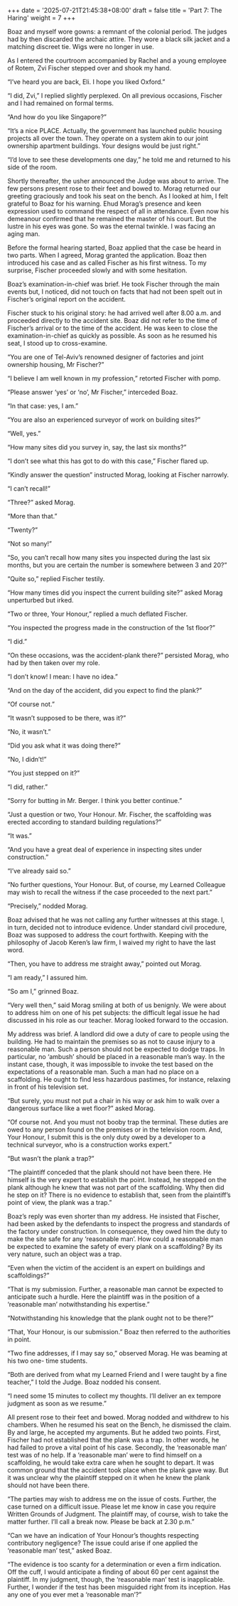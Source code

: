 +++
date = '2025-07-21T21:45:38+08:00'
draft = false
title = 'Part 7: The Haring'
weight = 7
+++

Boaz and myself wore gowns: a remnant of the colonial period. The judges had by then discarded the archaic attire. They wore a black silk jacket and a matching discreet tie. Wigs were no longer in use.

As I entered the courtroom accompanied by Rachel and a young employee of Rotem, Zvi Fischer stepped over and shook my hand.

“I’ve heard you are back, Eli. I hope you liked Oxford.”

“I did, Zvi,” I replied slightly perplexed. On all previous occasions, Fischer and I had remained on formal terms.

“And how do you like Singapore?”

“It’s a nice PLACE. Actually, the government has launched public housing projects all over the town. They operate on a system akin to our joint ownership apartment buildings. Your designs would be just right.”

“I’d love to see these developments one day,” he told me and returned to his side of the room.



Shortly thereafter, the usher announced the Judge was about to arrive. The few persons present rose to their feet and bowed to. Morag returned our greeting graciously and took his seat on the bench. As I looked at him, I felt grateful to Boaz for his warning. Ehud Morag’s presence and keen expression used to command the respect of all in attendance. Even now his demeanour confirmed that he remained the master of his court. But the lustre in his eyes was gone. So was the eternal twinkle. I was facing an aging man.

Before the formal hearing started, Boaz applied that the case be heard in two parts. When I agreed, Morag granted the application. Boaz then introduced his case and as called Fischer as his first witness. To my surprise, Fischer proceeded slowly and with some hesitation.

Boaz’s examination-in-chief was brief. He took Fischer through the main events but, I noticed, did not touch on facts that had not been spelt out in Fischer’s original report on the accident.

Fischer stuck to his original story: he had arrived well after 8.00 a.m. and proceeded directly to the accident site. Boaz did not refer to the time of Fischer’s arrival or to the time of the accident.  He was keen to close the examination-in-chief as quickly as possible. As soon as he resumed his seat, I stood up to cross-examine.

“You are one of Tel-Aviv’s renowned designer of factories and joint ownership housing, Mr Fischer?”

“I believe I am well known in my profession,” retorted Fischer with pomp.

“Please answer ‘yes’ or ‘no’, Mr Fischer,” interceded Boaz.

“In that case: yes, I am.”

“You are also an experienced surveyor of work on building sites?”

“Well, yes.”

“How many sites did you survey in, say, the last six months?”

“I don’t see what this has got to do with this case,” Fischer flared up.

“Kindly answer the question” instructed Morag, looking at Fischer narrowly.

“I can’t recall!”

“Three?” asked Morag.

“More than that.”

“Twenty?”

“Not so many!”

“So, you can’t recall how many sites you inspected during the last six months, but you are certain the number is somewhere between 3 and 20?”

“Quite so,” replied Fischer testily.

“How many times did you inspect the current building site?” asked Morag unperturbed but irked.

“Two or three, Your Honour,” replied a much deflated Fischer.

“You inspected the progress made in the construction of the 1st floor?”

“I did.”

“On these occasions, was the accident-plank there?” persisted Morag, who had by then taken over my role.

“I don’t know! I mean: I have no idea.”

“And on the day of the accident, did you expect to find the plank?”

“Of course not.”

“It wasn’t supposed to be there, was it?”

“No, it wasn’t.”

“Did you ask what it was doing there?”

“No, I didn’t!”

“You just stepped on it?”

“I did, rather.”

“Sorry for butting in Mr. Berger. I think you better continue.”

“Just a question or two, Your Honour. Mr. Fischer, the scaffolding was erected according to standard building regulations?”

“It was.”

“And you have a great deal of experience in inspecting sites under construction.”

“I’ve already said so.”

“No further questions, Your Honour. But, of course, my Learned Colleague may wish to recall the witness if the case proceeded to the next part.”

“Precisely,” nodded Morag.



Boaz advised that he was not calling any further witnesses at this stage. I, in turn, decided  not to introduce evidence. Under standard civil procedure, Boaz was supposed to address the court forthwith. Keeping with the philosophy of Jacob Keren’s law firm, I waived my right to have the last word.

“Then, you have to address me straight away,” pointed out Morag.

“I am ready,” I assured him.

“So am I,” grinned Boaz.

“Very well then,” said Morag smiling at both of us benignly. We were about to address him on one of his pet subjects: the difficult legal issue he had discussed in his role as our teacher. Morag looked forward to the occasion.



My address was brief. A landlord did owe a duty of care to people using the building. He had to maintain the premises so as not to cause injury to a reasonable man. Such a person should not be expected to dodge traps. In particular, no ‘ambush’ should be placed in a reasonable man’s way. In the instant case, though, it was impossible to invoke the test based on the expectations of a reasonable man. Such a man had no place on a scaffolding. He ought to find less hazardous pastimes, for instance, relaxing in front of his television set.

“But surely, you must not put a chair in his way or ask him to walk over a dangerous surface like a wet floor?” asked Morag.

“Of course not. And you must not booby trap the terminal. These duties are owed to any person found on the premises or in the television room. And, Your Honour, I submit this is the only duty owed by a developer to a technical surveyor, who is a construction works expert.”

“But wasn’t the plank a trap?”

“The plaintiff conceded that the plank should not have been there. He himself is the very expert to establish the point. Instead, he stepped on the plank although he knew that was not part of the scaffolding. Why then did he step on it? There is no evidence to establish that, seen from the plaintiff’s point of view, the plank was a trap.”

Boaz’s reply was even shorter than my address. He insisted that Fischer, had been asked by the defendants to inspect the progress and standards of the factory under construction. In consequence, they owed him the duty to make the site safe for any ‘reasonable man’. How could a reasonable man be expected to examine the safety of every plank on a scaffolding? By its very nature, such an object was a trap.

“Even when the victim of the accident  is an expert on buildings and scaffoldings?”

“That is my submission. Further, a reasonable man cannot be expected to anticipate  such a hurdle. Here the plaintiff was in the position of a ‘reasonable man’ notwithstanding his expertise.”

“Notwithstanding his knowledge that the plank ought not to be there?”

“That, Your Honour, is our submission.” Boaz then referred to the authorities in point.

“Two fine addresses, if I may say so,” observed Morag. He was beaming at his two one- time students.

“Both are derived from what my Learned Friend and I were taught by a fine teacher,” I told the Judge. Boaz nodded his consent.

“I need some 15 minutes to collect my thoughts. I’ll deliver an ex tempore judgment as soon as we resume.”



All present rose to their feet and bowed. Morag nodded and withdrew to his chambers. When he resumed his seat on the Bench, he dismissed the claim. By and large, he accepted my arguments. But he added two points. First, Fischer had not established that the plank was a trap. In other words, he had failed to prove a vital point of his case. Secondly, the ‘reasonable man’ test was of no help. If a ‘reasonable man’ were to find himself on a scaffolding, he would take extra care when he sought to depart. It was common ground that the accident took place when the plank gave way. But it was unclear why the plaintiff stepped on it when he knew the plank should not have been there.



“The parties may wish to address me on the issue of costs. Further, the case turned on a difficult issue. Please let me know in case you require Written Grounds of Judgment. The plaintiff may, of course, wish to take the matter further. I’ll call a break now. Please be back at 2.30 p.m.”

“Can we have an indication of Your Honour’s thoughts respecting contributory negligence? The issue could arise if one applied the ‘reasonable man’ test,” asked Boaz.

“The evidence is too scanty for a determination or even a firm indication. Off the cuff, I would anticipate a finding of about 60 per cent  against the plaintiff. In my judgment, though, the ‘reasonable man’ test is inapplicable. Further, I wonder if the test has been  misguided right from its inception. Has any one of you ever met a ‘reasonable man’?”